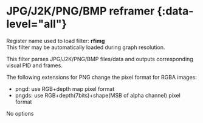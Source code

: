 <!-- automatically generated - do not edit, patch gpac/applications/gpac/gpac.c -->

# JPG/J2K/PNG/BMP reframer  {:data-level="all"}  
  
Register name used to load filter: __rfimg__  
This filter may be automatically loaded during graph resolution.  
  
This filter parses JPG/J2K/PNG/BMP files/data and outputs corresponding visual PID and frames.  
  
The following extensions for PNG change the pixel format for RGBA images:  

- pngd: use RGB+depth map pixel format  
- pngds: use RGB+depth(7bits)+shape(MSB of alpha channel) pixel format  

  
No options  
  
